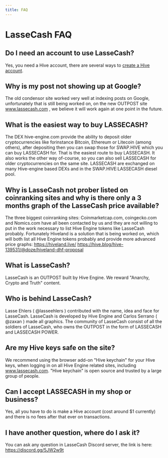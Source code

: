 ```yaml
---
title: FAQ
---
```


# LasseCash FAQ

## <span id="Do_I_need_wallet">Do I need an account to use LasseCash?</span>
Yes, you need a Hive account, there are several ways to [create a Hive account](https://signup.hive.io).

## <span id="What_is_lassecash">Why is my post not showing up at Google?</span>
The old condensor site worked very well at indexing posts on Google, unfortunately that is still being worked on, on the new OUTPOST site www.lassecash.com , we believe it will work again at one point in the future.

## <span id="What_is_lassecash">What is the easiest way to buy LASSECASH?</span>
The DEX hive-engine.com provide the ability to deposit older cryptocurrencies like forinstance Bitcoin, Ethereum or Litecoin (among others), after depositing then you can swap those for SWAP.HIVE which you can buy LASSECASH for. That is the easiest route to buy LASSECASH. It also works the other way of-course, so you can also sell LASSECASH for older cryptocurrencies on the same site. LASSECASH are exchanged on many Hive-engine based DEXs and in the SWAP.HIVE:LASSECASH diesel pool.

## <span id="What_is_lassecash">Why is LasseCash not prober listed on coinranking sites and why is there only a 3 months graph of the LasseCash price available?</span>
The three biggest coinranking sites: Coinmarketcap.com, coingecko.com and Nomics.com have all been contacted by us and they are not willing to put in the work necessary to list Hive Engine tokens like LasseCash probably. Fortunately Hiveland is a solution that is being worked on, which will both list all Hive Engine tokens probably and provide more advanced price graphs: https://hiveland.live/  https://hive.blog/hive-139531/@doze/hiveland-dhf-proposal

## <span id="What_is_lassecash">What is LasseCash?</span>
LasseCash is an OUTPOST built by Hive Engine. We reward "Anarchy, Crypto and Truth" content.

## <span id="Who_is_behind_lassecash">Who is behind LasseCash?</span>
Lasse Ehlers ( @lasseehlers ) contributed with the name, idea and face for LasseCash. LasseCash is developed by Hive Engine and Carlos Serrano ( @zaxan ) made all graphics. The community of LasseCash consist of all the soldiers of LasseCash, who owns the OUTPOST in the form of LASSECASH and LASSECASH POWER.

## <span of="hive_keys_safe">Are my Hive keys safe on the site? </span>
We recommend using the browser add-on "Hive keychain" for your Hive keys, when logging in on all Hive Engine related sites, including www.lassecash.com. "Hive keychain" is open source and trusted by a large group of people.

## <span of="hive_keys_safe">Can I accept LASSECASH in my shop or business? </span>
Yes, all you have to do is make a Hive account (cost around $1 currently) and there is no fees after that ever on transactions.

## <span id="Do_you_have_discord">I have another question, where do I ask it? </span>
You can ask any question in LasseCash Discord server, the link is here: https://discord.gg/5JW2w9t
